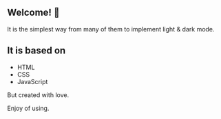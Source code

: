 ## Welcome! 👋

It is the simplest way from many of them to implement light & dark mode. 

## It is based on

- HTML
- CSS
- JavaScript

But created with love.

Enjoy of using.